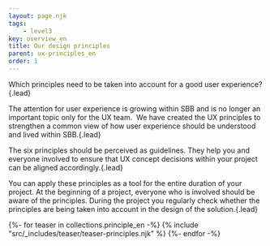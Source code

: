 ```yaml
---
layout: page.njk
tags: 
    - level3
key: overview_en
title: Our design principles
parent: ux-principles_en
order: 1
---
```


Which principles need to be taken into account for a good user experience?​{.lead}

The attention for user experience is growing within SBB and is no longer an important topic only for the UX team. ​ We have created the UX principles to strengthen a common view of how user experience should be understood and lived within SBB.​{.lead}

The six principles should be perceived as guidelines. They help you and everyone involved to ensure that UX concept decisions within your project can be aligned accordingly.​{.lead}

You can apply these principles as a tool for the entire duration of your project. ​At the beginning of a project, everyone who is involved should be aware of the principles. During the project you regularly check whether the principles are being taken into account in the design of the solution.​{.lead}

<div class="teasers principles">
  {%- for teaser in collections.principle_en -%}
    {% include "src/_includes/teaser/teaser-principles.njk" %}
  {%- endfor -%}
</div>
